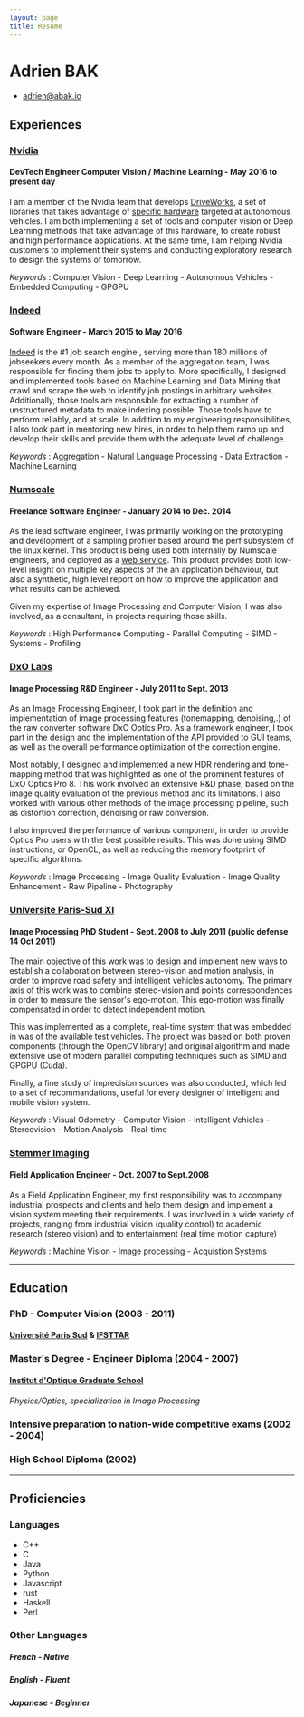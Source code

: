 ```yaml
---
layout: page
title: Resume
---
```


# Adrien BAK

 * <adrien@abak.io>

## Experiences

### [Nvidia](www.nvidia.com)

#### DevTech Engineer Computer Vision / Machine Learning - May 2016 to present day


I am a member of the Nvidia team that develops [DriveWorks](http://www.nvidia.com/object/driveworks.html), a set of libraries
that takes advantage of [specific hardware](http://www.nvidia.com/object/drive-px.html) targeted at autonomous vehicles. I am both implementing a set of tools and computer vision or Deep Learning methods that take advantage of this hardware, to create robust and high performance applications. At the same time, I am helping Nvidia customers to implement their systems and conducting exploratory research to design the systems of tomorrow.

*Keywords* : Computer Vision - Deep Learning - Autonomous Vehicles - Embedded Computing - GPGPU
 
### [Indeed](http://www.indeed.com)

#### Software Engineer - March 2015 to May 2016

[Indeed](www.indeed.com) is the #1 job search engine , serving  more than 180 millions of jobseekers every month. As a member of the aggregation team, I was responsible for finding them jobs to apply to. More specifically, I designed and implemented tools based on Machine Learning and Data Mining that crawl and scrape the web to identify job postings in arbitrary websites. Additionally, those tools are responsible for extracting a number of unstructured metadata to make indexing possible. Those tools have to perform reliably, and at scale. In addition to my engineering responsibilities, I also took part in mentoring new hires, in order to help them ramp up and develop their skills and provide them with the adequate level of challenge.

*Keywords* : Aggregation - Natural Language Processing - Data Extraction - Machine Learning


### [Numscale](http://www.numscale.com) 

#### Freelance Software Engineer - January 2014 to Dec. 2014  

As the lead software engineer, I was primarily working on the prototyping and development of a sampling profiler based around the perf subsystem of the linux kernel. This product is being used both internally by Numscale engineers, and deployed as a [web service](http://analyzer.numscale.com/). This product provides both low-level insight  on multiple key aspects of the an application behaviour, but also a synthetic, high level report on how to improve the application and what results can be achieved.

Given my expertise of Image Processing and Computer Vision, I was also involved, as a consultant, in projects requiring those skills.


*Keywords* : High Performance Computing - Parallel Computing - SIMD - Systems - Profiling

### [DxO Labs](http://www.dxo.com)

#### Image Processing R&D Engineer - July 2011 to Sept. 2013

As an Image Processing Engineer, I took part in the definition and implementation of image processing features  (tonemapping, denoising,.) of the raw converter software DxO Optics Pro. As a framework engineer, I took part in the design and the implementation of the API provided to GUI teams, as well as the overall performance optimization of the correction engine.

Most notably, I designed and implemented a new HDR rendering and tone-mapping method that was highlighted as one of the prominent features of DxO Optics Pro 8. This work involved an extensive R\&D phase, based on the image quality evaluation of the previous method and its limitations. I also worked with various other methods of the image processing pipeline, such as distortion correction, denoising or raw conversion.

I also improved the performance of various component, in order to provide Optics Pro users with the best possible results. This was done using SIMD instructions, or OpenCL, as well as reducing the memory footprint of specific algorithms.

*Keywords* : Image Processing - Image Quality Evaluation - Image Quality Enhancement - Raw Pipeline - Photography

### [Universite Paris-Sud XI](http://www.u-psud.fr/)

#### Image Processing PhD Student - Sept. 2008 to July 2011 (public defense 14 Oct 2011)

The main objective of this work was to design and implement new ways to establish a collaboration between stereo-vision and motion analysis, in order to improve road safety and intelligent vehicles autonomy. The primary axis of this work was to combine stereo-vision and points correspondences in order to measure the sensor's ego-motion. This ego-motion was finally compensated in order to detect independent motion. 

This was implemented as a complete, real-time system that was embedded in was of the  available test vehicles. The project was based on both proven components (through the OpenCV library) and original algorithm and made extensive use of modern parallel computing techniques such as SIMD and GPGPU (Cuda).

Finally, a fine study of imprecision sources was also conducted, which led to a set of recommandations, useful for every designer of intelligent and mobile vision system.

*Keywords* : Visual Odometry - Computer Vision - Intelligent Vehicles - Stereovision - Motion Analysis - Real-time

### [Stemmer Imaging](http://www.stemmer-imaging.fr/)

#### Field Application Engineer - Oct. 2007 to Sept.2008

As a Field Application Engineer, my first responsibility was to accompany industrial prospects and clients and help them design and implement a vision system meeting their requirements. I was involved in a wide variety of projects, ranging from industrial vision (quality control) to academic research (stereo vision) and to entertainment (real time motion capture)

*Keywords* : Machine Vision - Image processing - Acquistion Systems

---

## Education

### PhD - Computer Vision (2008 - 2011)

#### [Université Paris Sud](www.u-psud.fr) & [IFSTTAR](http://www.ifsttar.fr/accueil/)

### Master's Degree - Engineer Diploma (2004 - 2007)

#### [Institut d'Optique Graduate School](https://www.institutoptique.fr/en/)

*Physics/Optics, specialization in Image Processing*

### Intensive preparation to nation-wide competitive exams (2002 - 2004)

### High School Diploma (2002)

---

## Proficiencies

### Languages

 * C++
 * C
 * Java
 * Python
 * Javascript
 * rust
 * Haskell
 * Perl

### Other Languages

##### French - Native

##### English - Fluent

##### Japanese - Beginner
